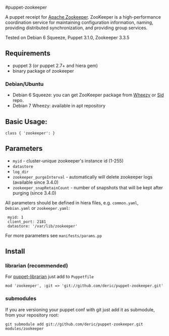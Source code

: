 #puppet-zookeeper


A puppet receipt for [Apache Zookeeper](http://zookeeper.apache.org/). ZooKeeper is a high-performance coordination service for maintaining configuration information, naming, providing distributed synchronization, and providing group services.

Tested on Debian 6 Squeeze, Puppet 3.1.0, Zookeeper 3.3.5

## Requirements

  * puppet 3 (or puppet 2.7+ and hiera gem)
  * binary package of zookeeper
  
### Debian/Ubuntu
  
  * Debian 6 Squeeze: you can get ZooKeeper package from [Wheezy](http://packages.debian.org/wheezy/zookeeper) or [Sid](http://packages.debian.org/sid/zookeeper) repo.
  * Debian 7 Wheezy: available in apt repository

## Basic Usage:

    class { 'zookeeper': }
    
##  Parameters

   - `myid` - cluster-unique zookeeper's instance id (1-255)
   - `datastore`
   - `log_dir`
   - `zookeeper_purgeInterval` - automatically will delete zookeeper logs (available since 3.4.0)
   - `zookeeper_snapRetainCount` - number of snapshots that will be kept after purging (since 3.4.0)

All parameters should be defined in hiera files, e.g. `common.yaml`, `Debian.yaml` or `zookeeper.yaml`:

     myid: 1
     client_port: 2181
     datastore: '/var/lib/zookeeper'


For more parameters see `manifests/params.pp`

## Install

### librarian (recommended)

For [puppet-librarian](https://github.com/rodjek/librarian-puppet) just add to `Puppetfile`

    mod 'zookeeper', :git => 'git://github.com/deric/puppet-zookeeper.git'
    
### submodules

If you are versioning your puppet conf with git just add it as submodule, from your repository root:

    git submodule add git://github.com/deric/puppet-zookeeper.git modules/zookeeper

